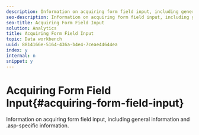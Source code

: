 ```yaml
---
description: Information on acquiring form field input, including general information and .asp-specific information.
seo-description: Information on acquiring form field input, including general information and .asp-specific information.
seo-title: Acquiring Form Field Input
solution: Analytics
title: Acquiring Form Field Input
topic: Data workbench
uuid: 8814166e-5164-436a-b4e4-7ceae44644ea
index: y
internal: n
snippet: y
---
```


# Acquiring Form Field Input{#acquiring-form-field-input}

Information on acquiring form field input, including general information and .asp-specific information.

